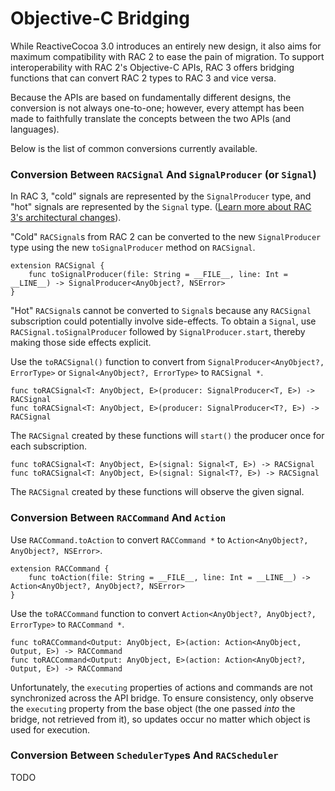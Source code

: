 # Objective-C Bridging

While ReactiveCocoa 3.0 introduces an entirely new design, it also aims for maximum compatibility with RAC 2 to ease the pain of migration. To support interoperability with RAC 2's Objective-C APIs, RAC 3 offers bridging functions that can convert RAC 2 types to RAC 3 and vice versa. 

Because the APIs are based on fundamentally different designs, the conversion is not always one-to-one; however, every attempt has been made to faithfully translate the concepts between the two APIs (and languages).

Below is the list of common conversions currently available.

### Conversion Between `RACSignal` And `SignalProducer` (or `Signal`)

In RAC 3, "cold" signals are represented by the `SignalProducer` type, and "hot" signals are represented by the `Signal` type. ([Learn more about RAC 3's architectural changes](https://github.com/ReactiveCocoa/ReactiveCocoa/blob/swift-development/CHANGELOG.md)).

"Cold" `RACSignal`s from RAC 2 can be converted to the new `SignalProducer` type using the new `toSignalProducer` method on `RACSignal`. 

```
extension RACSignal {
	func toSignalProducer(file: String = __FILE__, line: Int = __LINE__) -> SignalProducer<AnyObject?, NSError>
}
```

"Hot" `RACSignal`s cannot be converted to `Signal`s because any `RACSignal` subscription could potentially involve side-effects. To obtain a `Signal`, use `RACSignal.toSignalProducer` followed by `SignalProducer.start`, thereby making those side effects explicit.

Use the `toRACSignal()` function to convert from `SignalProducer<AnyObject?, ErrorType>` or `Signal<AnyObject?, ErrorType>` to `RACSignal *`.

```
func toRACSignal<T: AnyObject, E>(producer: SignalProducer<T, E>) -> RACSignal
func toRACSignal<T: AnyObject, E>(producer: SignalProducer<T?, E>) -> RACSignal
```

The `RACSignal` created by these functions will `start()` the producer once for each subscription.

```
func toRACSignal<T: AnyObject, E>(signal: Signal<T, E>) -> RACSignal
func toRACSignal<T: AnyObject, E>(signal: Signal<T?, E>) -> RACSignal
```

The `RACSignal` created by these functions will observe the given signal. 

### Conversion Between `RACCommand` And `Action`

Use `RACCommand.toAction` to convert `RACCommand *` to `Action<AnyObject?, AnyObject?, NSError>`.

```
extension RACCommand {
	func toAction(file: String = __FILE__, line: Int = __LINE__) -> Action<AnyObject?, AnyObject?, NSError>
}
```

Use the `toRACCommand` function to convert `Action<AnyObject?, AnyObject?, ErrorType>` to `RACCommand *`.

```
func toRACCommand<Output: AnyObject, E>(action: Action<AnyObject, Output, E>) -> RACCommand
func toRACCommand<Output: AnyObject, E>(action: Action<AnyObject?, Output, E>) -> RACCommand
```

Unfortunately, the `executing` properties of actions and commands are not synchronized across the API bridge. To ensure consistency, only observe the `executing` property from the base object (the one passed _into_ the bridge, not retrieved from it), so updates occur no matter which object is used for execution.

### Conversion Between `SchedulerType`s And `RACScheduler`

TODO
